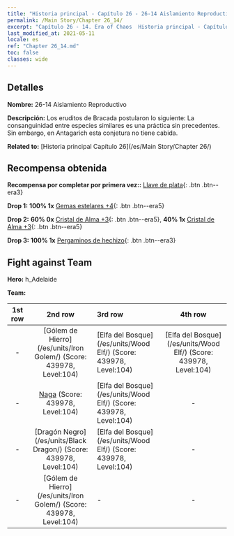 ```yaml
---
title: "Historia principal - Capítulo 26 - 26-14 Aislamiento Reproductivo"
permalink: /Main Story/Chapter 26_14/
excerpt: "Capítulo 26 - 14. Era of Chaos  Historia principal - Capítulo 26_14. 26-14 Aislamiento Reproductivo"
last_modified_at: 2021-05-11
locale: es
ref: "Chapter 26_14.md"
toc: false
classes: wide
---
```


## Detalles

 **Nombre:** 26-14 Aislamiento Reproductivo

 **Descripción:** Los eruditos de Bracada postularon lo siguiente: La consanguinidad entre especies similares es una práctica sin precedentes. Sin embargo, en Antagarich esta conjetura no tiene cabida.

 **Related to:** [Historia principal Capítulo 26](/es/Main Story/Chapter 26/)

## Recompensa obtenida

 **Recompensa por completar por primera vez::** [Llave de plata](/ItemsES/con_693/){: .btn .btn--era3}

 **Drop 1:** **100% 1x** [Gemas estelares +4](/ItemsES/mat_93/){: .btn .btn--era5}

 **Drop 2:** **60% 0x** [Cristal de Alma +3](/ItemsES/mat_87/){: .btn .btn--era5}, **40% 1x** [Cristal de Alma +3](/ItemsES/mat_87/){: .btn .btn--era5}

 **Drop 3:** **100% 1x** [Pergaminos de hechizo](/ItemsES/con_694/){: .btn .btn--era3}


## Fight against Team
 **Hero:** h_Adelaide

 **Team:**


  | 1st row | 2nd row | 3rd row | 4th row |
  |:----:|:----:|:----|:----:|
  | - | [Gólem de Hierro](/es/units/Iron Golem/) (Score: 439978, Level:104)  | [Elfa del Bosque](/es/units/Wood Elf/) (Score: 439978, Level:104)  | [Elfa del Bosque](/es/units/Wood Elf/) (Score: 439978, Level:104)  |
  | - | [Naga](/es/units/Naga/) (Score: 439978, Level:104)  | [Elfa del Bosque](/es/units/Wood Elf/) (Score: 439978, Level:104)  | - |
  | - | [Dragón Negro](/es/units/Black Dragon/) (Score: 439978, Level:104)  | [Elfa del Bosque](/es/units/Wood Elf/) (Score: 439978, Level:104)  | - |
  | - | [Gólem de Hierro](/es/units/Iron Golem/) (Score: 439978, Level:104)  | - | - |


